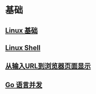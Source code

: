 # 基础

## [Linux 基础](./linux.md)

## [Linux Shell](./shell.md)

## [从输入URL到浏览器页面显示](./从输入URL到浏览器页面显示.md)

## [Go 语言并发](./go并发.md)
